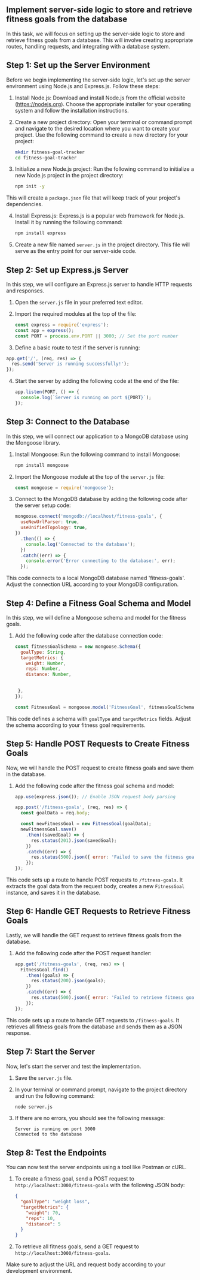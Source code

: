 
##  Implement server-side logic to store and retrieve fitness goals from the database

In this task, we will focus on setting up the server-side logic to store and retrieve fitness goals from a database. This will involve creating appropriate routes, handling requests, and integrating with a database system.

## Step 1: Set up the Server Environment

Before we begin implementing the server-side logic, let's set up the server environment using Node.js and Express.js. Follow these steps:

1. Install Node.js: Download and install Node.js from the official website (https://nodejs.org). Choose the appropriate installer for your operating system and follow the installation instructions.

2. Create a new project directory: Open your terminal or command prompt and navigate to the desired location where you want to create your project. Use the following command to create a new directory for your project:

    ```bash
    mkdir fitness-goal-tracker
    cd fitness-goal-tracker
    ```

3. Initialize a new Node.js project: Run the following command to initialize a new Node.js project in the project directory:
    
    ```bash
    npm init -y
    ```

This will create a `package.json` file that will keep track of your project's dependencies.

4. Install Express.js: Express.js is a popular web framework for Node.js. Install it by running the following command:

    ```bash
    npm install express
    ```

5. Create a new file named `server.js` in the project directory. This file will serve as the entry point for our server-side code.

## Step 2: Set up Express.js Server

In this step, we will configure an Express.js server to handle HTTP requests and responses.

1. Open the `server.js` file in your preferred text editor.

2. Import the required modules at the top of the file:

    ```javascript
    const express = require('express');
    const app = express();
    const PORT = process.env.PORT || 3000; // Set the port number
    ```

3. Define a basic route to test if the server is running:

```javascript
app.get('/', (req, res) => {
  res.send('Server is running successfully!');
});
```

4. Start the server by adding the following code at the end of the file:

    ```javascript
    app.listen(PORT, () => {
      console.log(`Server is running on port ${PORT}`);
    });
    ```

## Step 3: Connect to the Database

In this step, we will connect our application to a MongoDB database using the Mongoose library.

1. Install Mongoose: Run the following command to install Mongoose:

    ```bash
    npm install mongoose
    ```

2. Import the Mongoose module at the top of the `server.js` file:

    ```javascript
    const mongoose = require('mongoose');
    ```

3. Connect to the MongoDB database by adding the following code after the server setup code:

    ```javascript
    mongoose.connect('mongodb://localhost/fitness-goals', {
      useNewUrlParser: true,
      useUnifiedTopology: true,
    })
      .then(() => {
        console.log('Connected to the database');
      })
      .catch((err) => {
        console.error('Error connecting to the database:', err);
      });
    ```

This code connects to a local MongoDB database named 'fitness-goals'. Adjust the connection URL according to your MongoDB configuration.

## Step 4: Define a Fitness Goal Schema and Model

In this step, we will define a Mongoose schema and model for the fitness goals.

1. Add the following code after the database connection code:
    
    ```javascript
    const fitnessGoalSchema = new mongoose.Schema({
      goalType: String,
      targetMetrics: {
        weight: Number,
        reps: Number,
        distance: Number,
     
    
     },
    });
    
    const FitnessGoal = mongoose.model('FitnessGoal', fitnessGoalSchema);
    ```

This code defines a schema with `goalType` and `targetMetrics` fields. Adjust the schema according to your fitness goal requirements.

## Step 5: Handle POST Requests to Create Fitness Goals

Now, we will handle the POST request to create fitness goals and save them in the database.

1. Add the following code after the fitness goal schema and model:

    ```javascript
    app.use(express.json()); // Enable JSON request body parsing
    
    app.post('/fitness-goals', (req, res) => {
      const goalData = req.body;
    
      const newFitnessGoal = new FitnessGoal(goalData);
      newFitnessGoal.save()
        .then((savedGoal) => {
          res.status(201).json(savedGoal);
        })
        .catch((err) => {
          res.status(500).json({ error: 'Failed to save the fitness goal' });
        });
    });
    ```

This code sets up a route to handle POST requests to `/fitness-goals`. It extracts the goal data from the request body, creates a new `FitnessGoal` instance, and saves it in the database.

## Step 6: Handle GET Requests to Retrieve Fitness Goals

Lastly, we will handle the GET request to retrieve fitness goals from the database.

1. Add the following code after the POST request handler:

    ```javascript
    app.get('/fitness-goals', (req, res) => {
      FitnessGoal.find()
        .then((goals) => {
          res.status(200).json(goals);
        })
        .catch((err) => {
          res.status(500).json({ error: 'Failed to retrieve fitness goals' });
        });
    });
    ```

This code sets up a route to handle GET requests to `/fitness-goals`. It retrieves all fitness goals from the database and sends them as a JSON response.

## Step 7: Start the Server

Now, let's start the server and test the implementation.

1. Save the `server.js` file.

2. In your terminal or command prompt, navigate to the project directory and run the following command:

    ```bash
    node server.js
    ```

3. If there are no errors, you should see the following message:

    ```
    Server is running on port 3000
    Connected to the database
    ```

## Step 8: Test the Endpoints

You can now test the server endpoints using a tool like Postman or cURL.

1. To create a fitness goal, send a POST request to `http://localhost:3000/fitness-goals` with the following JSON body:

    ```json
    {
      "goalType": "weight loss",
      "targetMetrics": {
        "weight": 70,
        "reps": 10,
        "distance": 5
      }
    }
    ```

2. To retrieve all fitness goals, send a GET request to `http://localhost:3000/fitness-goals`.

Make sure to adjust the URL and request body according to your development environment.


